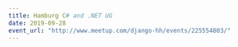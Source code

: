 ```yaml
---
title: Hamburg C# and .NET UG
date: 2019-09-28
event_url: "http://www.meetup.com/django-hh/events/225554803/"
---
```

